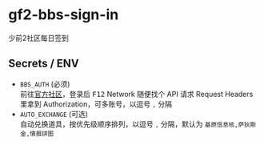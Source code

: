 # gf2-bbs-sign-in

少前2社区每日签到

## Secrets / ENV

- `BBS_AUTH` (必须)  
  前往[官方社区](https://gf2-bbs.sunborngame.com/)，登录后 <kbd>F12</kbd> Network 随便找个 API 请求 Request Headers 里拿到 Authorization，可多账号，以逗号 `,` 分隔
- `AUTO_EXCHANGE` (可选)  
  自动兑换道具，按优先级顺序排列，以逗号 `,` 分隔，默认为 `基原信息核,萨狄斯金,情报拼图`
